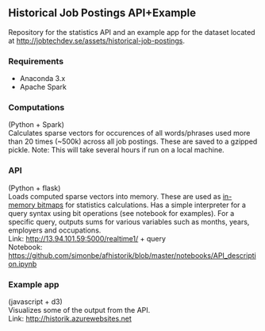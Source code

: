 ## Historical Job Postings API+Example

Repository for the statistics API and an example app for the dataset located at <http://jobtechdev.se/assets/historical-job-postings>.

### Requirements 
- Anaconda 3.x
- Apache Spark

### Computations 
(Python + Spark)  
Calculates sparse vectors for occurences of all words/phrases used more than 20 times (~500k) across all job postings. These are saved to a gzipped pickle. Note: This will take several hours if run on a local machine.  

### API 
(Python + flask)  
Loads computed sparse vectors into memory. These are used as <a href="https://en.wikipedia.org/wiki/Bitmap_index">in-memory bitmaps</a> for statistics calculations. Has a simple interpreter for a query syntax using bit operations (see notebook for examples). For a specific query, outputs sums for various variables such as months, years, employers and occupations.  
Link: http://13.94.101.59:5000/realtime1/ + query  
Notebook: https://github.com/simonbe/afhistorik/blob/master/notebooks/API_description.ipynb

### Example app 
(javascript + d3)  
Visualizes some of the output from the API.  
Link: http://historik.azurewebsites.net

